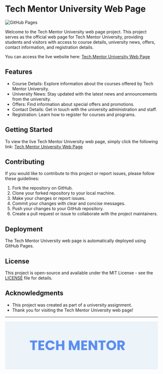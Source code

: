 # Tech Mentor University Web Page

![GitHub Pages](https://img.shields.io/github/deployments/Lawo69/Tech-Mentor/github-pages)

Welcome to the Tech Mentor University web page project. This project serves as the official web page for Tech Mentor University, providing students and visitors with access to course details, university news, offers, contact information, and registration details.

You can access the live website here: [Tech Mentor University Web Page](https://lawo69.github.io/Tech-Mentor/)

## Features

- Course Details: Explore information about the courses offered by Tech Mentor University.
- University News: Stay updated with the latest news and announcements from the university.
- Offers: Find information about special offers and promotions.
- Contact Details: Get in touch with the university administration and staff.
- Registration: Learn how to register for courses and programs.

## Getting Started

To view the live Tech Mentor University web page, simply click the following link: [Tech Mentor University Web Page](https://lawo69.github.io/Tech-Mentor/)

## Contributing

If you would like to contribute to this project or report issues, please follow these guidelines:

1. Fork the repository on GitHub.
2. Clone your forked repository to your local machine.
3. Make your changes or report issues.
4. Commit your changes with clear and concise messages.
5. Push your changes to your GitHub repository.
6. Create a pull request or issue to collaborate with the project maintainers.

## Deployment

The Tech Mentor University web page is automatically deployed using GitHub Pages.

## License

This project is open-source and available under the MIT License - see the [LICENSE](LICENSE) file for details.

## Acknowledgments

- This project was created as part of a university assignment.
- Thank you for visiting the Tech Mentor University web page!

---

![Tech Mentor University Logo](/img/logo.PNG)
